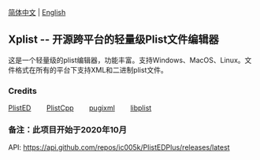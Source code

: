 [简体中文](https://github.com/ic005k/PlistEDPlus/blob/main/README-en.md) | [English](https://github.com/ic005k/PlistEDPlus/blob/main/README.md)
## Xplist -- 开源跨平台的轻量级Plist文件编辑器

这是一个轻量级的plist编辑器，功能丰富。支持Windows、MacOS、Linux。文件格式在所有的平台下支持XML和二进制plist文件。

### Credits

[PlistED](https://github.com/alpex92/PlistED)&nbsp; &nbsp; &nbsp; &nbsp;
[PlistCpp](https://github.com/animetrics/PlistCpp)&nbsp; &nbsp; &nbsp; &nbsp;
[pugixml](https://github.com/zeux/pugixml)&nbsp; &nbsp; &nbsp; &nbsp;
[libplist](https://github.com/libimobiledevice/libplist)&nbsp; &nbsp; &nbsp; &nbsp;

### 备注：此项目开始于2020年10月
API: https://api.github.com/repos/ic005k/PlistEDPlus/releases/latest
